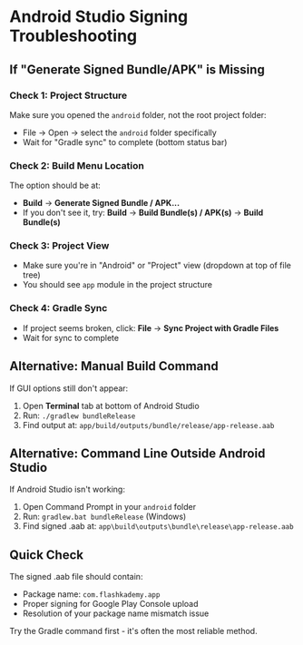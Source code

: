# Android Studio Signing Troubleshooting

## If "Generate Signed Bundle/APK" is Missing

### Check 1: Project Structure
Make sure you opened the `android` folder, not the root project folder:
- File → Open → select the `android` folder specifically
- Wait for "Gradle sync" to complete (bottom status bar)

### Check 2: Build Menu Location
The option should be at:
- **Build** → **Generate Signed Bundle / APK...**
- If you don't see it, try: **Build** → **Build Bundle(s) / APK(s)** → **Build Bundle(s)**

### Check 3: Project View
- Make sure you're in "Android" or "Project" view (dropdown at top of file tree)
- You should see `app` module in the project structure

### Check 4: Gradle Sync
- If project seems broken, click: **File** → **Sync Project with Gradle Files**
- Wait for sync to complete

## Alternative: Manual Build Command
If GUI options still don't appear:

1. Open **Terminal** tab at bottom of Android Studio
2. Run: `./gradlew bundleRelease`
3. Find output at: `app/build/outputs/bundle/release/app-release.aab`

## Alternative: Command Line Outside Android Studio
If Android Studio isn't working:

1. Open Command Prompt in your `android` folder
2. Run: `gradlew.bat bundleRelease` (Windows)
3. Find signed .aab at: `app\build\outputs\bundle\release\app-release.aab`

## Quick Check
The signed .aab file should contain:
- Package name: `com.flashkademy.app`
- Proper signing for Google Play Console upload
- Resolution of your package name mismatch issue

Try the Gradle command first - it's often the most reliable method.